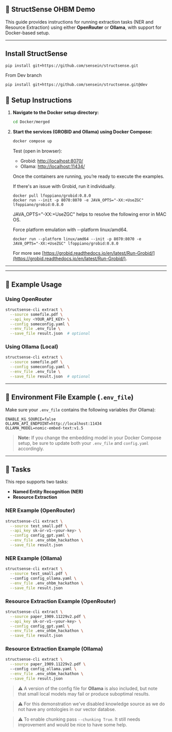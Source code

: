 ## 🧠 StructSense OHBM Demo

This guide provides instructions for running extraction tasks (NER and Resource Extraction) using either **OpenRouter** or **Ollama**, with support for Docker-based setup.

---
## Install StructSense
```shell
pip install git+https://github.com/sensein/structsense.git
```

From Dev branch
```shell
pip install git+https://github.com/sensein/structsense.git@dev
```

## 🔧 Setup Instructions

1. **Navigate to the Docker setup directory:**

   ```bash
   cd Docker/merged
   ```

2. **Start the services (GROBID and Ollama) using Docker Compose:**

   ```bash
   docker compose up
   ```
   Test (open in browser):

   - Grobid: [http://localhost:8070/](http://localhost:8070/)
   - Ollama: [http://localhost:11434/](http://localhost:11434/)

   Once the containers are running, you’re ready to execute the examples.

   If there's an issue with Grobid, run it individually. 
   
   ```shell
   docker pull lfoppiano/grobid:0.8.0
   docker run --init -p 8070:8070 -e JAVA_OPTS="-XX:+UseZGC" lfoppiano/grobid:0.8.0
   ```
   JAVA_OPTS="-XX:+UseZGC" helps to resolve the following error in MAC OS.

   Force platform emulation with --platform linux/amd64.

   ```shell
   docker run --platform linux/amd64 --init -p 8070:8070 -e JAVA_OPTS="-XX:+UseZGC" lfoppiano/grobid:0.8.0
   
   ```
   For more see [https://grobid.readthedocs.io/en/latest/Run-Grobid/](https://grobid.readthedocs.io/en/latest/Run-Grobid/).
---


---

## 🧪 Example Usage

### Using OpenRouter

```bash
structsense-cli extract \
  --source somefile.pdf \
  --api_key <YOUR_API_KEY> \
  --config someconfig.yaml \
  --env_file .env_file \
  --save_file result.json  # optional
```

### Using Ollama (Local)

```bash
structsense-cli extract \
  --source somefile.pdf \
  --config someconfig.yaml \
  --env_file .env_file \
  --save_file result.json  # optional
```

---

## 📄 Environment File Example (`.env_file`)

Make sure your `.env_file` contains the following variables (for Ollama):

```env
ENABLE_KG_SOURCE=false
OLLAMA_API_ENDPOINT=http://localhost:11434
OLLAMA_MODEL=nomic-embed-text:v1.5
```

> **Note:** If you change the embedding model in your Docker Compose setup, be sure to update both your `.env_file` and `config.yaml` accordingly.

---

## 🧪 Tasks

This repo supports two tasks:
- **Named Entity Recognition (NER)**
- **Resource Extraction**

### NER Example (OpenRouter)

```bash
structsense-cli extract \
  --source test_small.pdf \
  --api_key sk-or-v1-<your-key> \
  --config config_gpt.yaml \
  --env_file .env_ohbm_hackathon \
  --save_file result.json
```

### NER Example (Ollama)

```bash
structsense-cli extract \
  --source test_small.pdf \ 
  --config config_ollama.yaml \
  --env_file .env_ohbm_hackathon \
  --save_file result.json
```

### Resource Extraction Example (OpenRouter)

```bash
structsense-cli extract \
  --source paper_1909.11229v2.pdf \
  --api_key sk-or-v1-<your-key> \
  --config config_gpt.yaml \
  --env_file .env_ohbm_hackathon \
  --save_file result.json
```
### Resource Extraction Example (Ollama)

```bash
structsense-cli extract \
  --source paper_1909.11229v2.pdf \ 
  --config config_ollama.yaml \
  --env_file .env_ohbm_hackathon \
  --save_file result.json
```

> ⚠️ A version of the config file for **Ollama** is also included, but note that small local models may fail or produce suboptimal results.

> ⚠️ For this demonstration we've disabled knowledge source as we do not have any ontologies in our vector databse.

> ⚠️ To enable chunking pass `--chunking True`. It still needs improvement and would be nice to have some help.